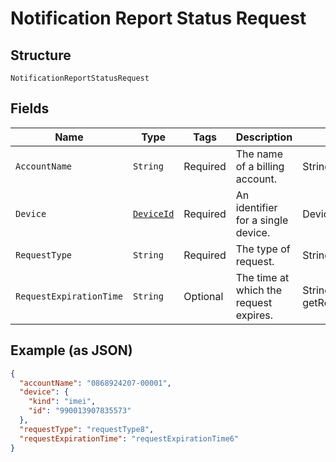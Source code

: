 
# Notification Report Status Request

## Structure

`NotificationReportStatusRequest`

## Fields

| Name | Type | Tags | Description | Getter | Setter |
|  --- | --- | --- | --- | --- | --- |
| `AccountName` | `String` | Required | The name of a billing account. | String getAccountName() | setAccountName(String accountName) |
| `Device` | [`DeviceId`](../../doc/models/device-id.md) | Required | An identifier for a single device. | DeviceId getDevice() | setDevice(DeviceId device) |
| `RequestType` | `String` | Required | The type of request. | String getRequestType() | setRequestType(String requestType) |
| `RequestExpirationTime` | `String` | Optional | The time at which the request expires. | String getRequestExpirationTime() | setRequestExpirationTime(String requestExpirationTime) |

## Example (as JSON)

```json
{
  "accountName": "0868924207-00001",
  "device": {
    "kind": "imei",
    "id": "990013907835573"
  },
  "requestType": "requestType8",
  "requestExpirationTime": "requestExpirationTime6"
}
```

